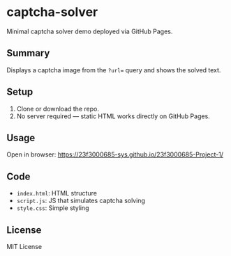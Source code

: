 # captcha-solver

Minimal captcha solver demo deployed via GitHub Pages.

## Summary
Displays a captcha image from the `?url=` query and shows the solved text.

## Setup
1. Clone or download the repo.
2. No server required — static HTML works directly on GitHub Pages.

## Usage
Open in browser:
https://23f3000685-sys.github.io/23f3000685-Project-1/

## Code
- `index.html`: HTML structure
- `script.js`: JS that simulates captcha solving
- `style.css`: Simple styling

## License
MIT License

